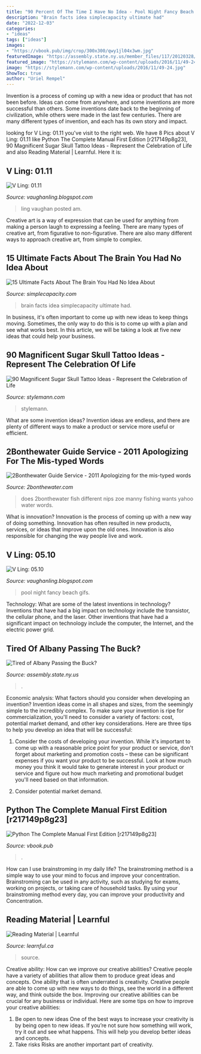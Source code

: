 ```yaml
---
title: "90 Percent Of The Time I Have No Idea - Pool Night Fancy Beach Gifs"
description: "Brain facts idea simplecapacity ultimate had"
date: "2022-12-03"
categories:
- "ideas"
tags: ["ideas"]
images:
- "https://vbook.pub/img/crop/300x300/qwy1jl04x3wm.jpg"
featuredImage: "https://assembly.state.ny.us/member_files/117/20120328/hdrpic.jpg"
featured_image: "https://stylemann.com/wp-content/uploads/2016/11/49-24.jpg"
image: "https://stylemann.com/wp-content/uploads/2016/11/49-24.jpg"
ShowToc: true
author: "Uriel Rempel"
---
```



Invention is a process of coming up with a new idea or product that has not been before. Ideas can come from anywhere, and some inventions are more successful than others. Some inventions date back to the beginning of civilization, while others were made in the last few centuries. There are many different types of invention, and each has its own story and impact.

	

		
looking for V Ling: 01.11 you've visit to the right web. We have 8 Pics about V Ling: 01.11 like Python The Complete Manual First Edition [r217149p8g23], 90 Magnificent Sugar Skull Tattoo Ideas - Represent the Celebration of Life and also Reading Material | Learnful. Here it is:
		
    
## V Ling: 01.11

<img loading=lazy src="https://3.bp.blogspot.com/_annTPGBcsB4/TTkSxNiMqZI/AAAAAAAAELo/0HcKzBqTP6Y/s1600/IMGP7320.JPG" onerror="this.onerror=null;this.src='https://tse4.mm.bing.net/th?id=OIP.A5eI3w6bx9dpPBfx7LlQOwHaE7&amp;pid=15.1';" alt="V Ling: 01.11">

_Source: vaughanling.blogspot.com_

>ling vaughan posted am. 

	

Creative art is a way of expression that can be used for anything from making a person laugh to expressing a feeling. There are many types of creative art, from figurative to non-figurative. There are also many different ways to approach creative art, from simple to complex.

    
## 15 Ultimate Facts About The Brain You Had No Idea About

<img loading=lazy src="https://simplecapacity.com/wp-content/uploads/2015/11/15-Ultimate-Facts-About-Your-Brain-You-Had-No-Idea-About.jpg" onerror="this.onerror=null;this.src='https://tse2.mm.bing.net/th?id=OIP.Of0oiZVIcj6rm9e-pBAgjwHaEb&amp;pid=15.1';" alt="15 Ultimate Facts About The Brain You Had No Idea About">

_Source: simplecapacity.com_

>brain facts idea simplecapacity ultimate had. 

	

In business, it's often important to come up with new ideas to keep things moving. Sometimes, the only way to do this is to come up with a plan and see what works best. In this article, we will be taking a look at five new ideas that could help your business.

    
## 90 Magnificent Sugar Skull Tattoo Ideas - Represent The Celebration Of Life

<img loading=lazy src="https://stylemann.com/wp-content/uploads/2016/11/49-24.jpg" onerror="this.onerror=null;this.src='https://tse3.mm.bing.net/th?id=OIP.osJv8CHqn52Cy20c09GHQAHaHa&amp;pid=15.1';" alt="90 Magnificent Sugar Skull Tattoo Ideas - Represent the Celebration of Life">

_Source: stylemann.com_

>stylemann. 

	

What are some invention ideas?
Invention ideas are endless, and there are plenty of different ways to make a product or service more useful or efficient.

    
## 2Bonthewater Guide Service - 2011 Apologizing For The Mis-typed Words

<img loading=lazy src="http://2bonthewater.com/yahoo_site_admin/assets/images/zoe_manny_003--wp.103170550_std.jpg" onerror="this.onerror=null;this.src='https://tse4.mm.bing.net/th?id=OIP.yudJf84l3VOYFtJU1jUzlQHaJ3&amp;pid=15.1';" alt="2Bonthewater Guide Service - 2011 Apologizing for the mis-typed words">

_Source: 2bonthewater.com_

>does 2bonthewater fish different nips zoe manny fishing wants yahoo water words. 

	

What is innovation?
Innovation is the process of coming up with a new way of doing something. Innovation has often resulted in new products, services, or ideas that improve upon the old ones. Innovation is also responsible for changing the way people live and work.

    
## V Ling: 05.10

<img loading=lazy src="http://2.bp.blogspot.com/_annTPGBcsB4/TAHB2IkuHhI/AAAAAAAADlQ/fUrI5Ra0tbI/s1600/IMGP2162.jpg" onerror="this.onerror=null;this.src='https://tse1.mm.bing.net/th?id=OIP.IpSn4FxiErSuswe75rfzDgHaLI&amp;pid=15.1';" alt="V Ling: 05.10">

_Source: vaughanling.blogspot.com_

>pool night fancy beach gifs. 

	

Technology: What are some of the latest inventions in technology?
Inventions that have had a big impact on technology include the transistor, the cellular phone, and the laser. Other inventions that have had a significant impact on technology include the computer, the Internet, and the electric power grid.

    
## Tired Of Albany Passing The Buck?

<img loading=lazy src="https://assembly.state.ny.us/member_files/117/20120328/hdrpic.jpg" onerror="this.onerror=null;this.src='https://tse2.mm.bing.net/th?id=OIP.LdHCwAjtRWV9EH5bAt0dZQHaKG&amp;pid=15.1';" alt="Tired of Albany Passing the Buck?">

_Source: assembly.state.ny.us_

>. 

	

Economic analysis: What factors should you consider when developing an invention?
Invention ideas come in all shapes and sizes, from the seemingly simple to the incredibly complex. To make sure your invention is ripe for commercialization, you'll need to consider a variety of factors: cost, potential market demand, and other key considerations. Here are three tips to help you develop an idea that will be successful: 
1. Consider the costs of developing your invention. While it's important to come up with a reasonable price point for your product or service, don't forget about marketing and promotion costs – these can be significant expenses if you want your product to be successful. Look at how much money you think it would take to generate interest in your product or service and figure out how much marketing and promotional budget you'll need based on that information.

2. Consider potential market demand.

    
## Python The Complete Manual First Edition [r217149p8g23]

<img loading=lazy src="https://vbook.pub/img/crop/300x300/qwy1jl04x3wm.jpg" onerror="this.onerror=null;this.src='https://tse4.mm.bing.net/th?id=OIP.AaOGqqV1glDluGhGpEsxTAAAAA&amp;pid=15.1';" alt="Python The Complete Manual First Edition [r217149p8g23]">

_Source: vbook.pub_

>. 

	

How can I use brainstroming in my daily life?
The brainstroming method is a simple way to use your mind to focus and improve your concentration. Brainstroming can be used in any activity, such as studying for exams, working on projects, or taking care of household tasks. By using your brainstroming method every day, you can improve your productivity and Concentration.

    
## Reading Material | Learnful

<img loading=lazy src="https://learnful.ca/sites/default/files/up/minibook/cover-image/2020-09/pierre-acobas-nbD0VmKnPrI-unsplash.jpg" onerror="this.onerror=null;this.src='https://tse2.mm.bing.net/th?id=OIP.EUWcm_dIS0ay-Ylh8tCX3QHaHa&amp;pid=15.1';" alt="Reading Material | Learnful">

_Source: learnful.ca_

>source. 

	

Creative ability: How can we improve our creative abilities?
Creative people have a variety of abilities that allow them to produce great ideas and concepts. One ability that is often underrated is creativity. Creative people are able to come up with new ways to do things, see the world in a different way, and think outside the box. Improving our creative abilities can be crucial for any business or individual. Here are some tips on how to improve your creative abilities: 
1. Be open to new ideas
One of the best ways to increase your creativity is by being open to new ideas. If you’re not sure how something will work, try it out and see what happens. This will help you develop better ideas and concepts. 
2. Take risks
Risks are another important part of creativity.

